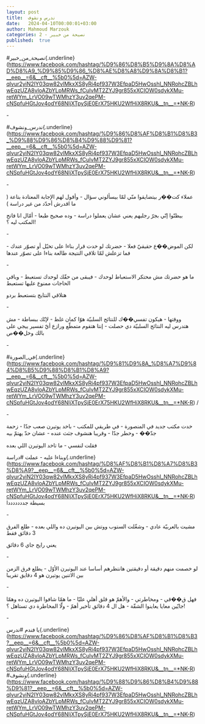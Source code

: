 ```yaml
---
layout: post
title:  ندرس ونشوف
date:   2024-04-10T00:00:01+03:00
author: Mahmoud Marzouk
categories: 2 - نصيحة من خبير
published:  true
---
```

\#نصيحة_من_خبير{.underline}(https://www.facebook.com/hashtag/%D9%86%D8%B5%D9%8A%D8%AD%D8%A9_%D9%85%D9%86_%D8%AE%D8%A8%D9%8A%D8%B1?__eep__=6&__cft__%5b0%5d=AZW-qlvur2yiN2IY03qw82vlMkxXS8yRi4pf937W3EfpaD5HwOsshI_NNRohcZBLhwEqzUZA8vloAZbYLpMRWs_fCuIvMT2ZYJ9gr855xXCIOW0sdykXMu-retWYm_LrVO09wTWMhzY3uv2qePM-cNSpfuHGtJov4odY68NIjXTpySjE0ErX75HKU2WfHiX8RKU&__tn__=*NK-R)

\-

\#ندرس_ونشوف{.underline}(https://www.facebook.com/hashtag/%D9%86%D8%AF%D8%B1%D8%B3_%D9%88%D9%86%D8%B4%D9%88%D9%81?__eep__=6&__cft__%5b0%5d=AZW-qlvur2yiN2IY03qw82vlMkxXS8yRi4pf937W3EfpaD5HwOsshI_NNRohcZBLhwEqzUZA8vloAZbYLpMRWs_fCuIvMT2ZYJ9gr855xXCIOW0sdykXMu-retWYm_LrVO09wTWMhzY3uv2qePM-cNSpfuHGtJov4odY68NIjXTpySjE0ErX75HKU2WfHiX8RKU&__tn__=*NK-R)

\-

عملاء كت��ر بيتضايقوا منّي لمّا بيسألوني سؤال - وأقول لهم الإجابة المعتادة
بتاعة ( ما اقدرش أحدّد من غير دراسة )

بيظنّوا إنّي بجرّ رجليهم يعني عشان يعملوا دراسة - وده صحيح طبعا - أمّال انا
فاتح المكتب ليه ؟!

\-

لكن الموض��ع حقيقيّ فعلا - حضرتك لو خدت قرار بناءا على تخيّل أو تصوّر
عندك - فما تزعلش لمّا تلاقي النتيجة طالعة بناءا على تصوّر
عندها

\-

ما هو حضرتك مش محتكر الاستعباط لوحدك - فيبقى من حقّك لوحدك تستعبط -
وباقي الحاجات ممنوع عليها تستعبط

هتلاقي النتايج بتستعبط بردو

\-

ووقتها - هيكون تفسي��ك للنتائج السلبيّة هوّا كمان غلط - لإنّك ببساطة - مش
هتدرس ليه النتائج السلبيّة دي حصلت - إنتا هتقوم متمطّع ورازع أيّ تفسير ييجي
على بالك وخل��ص

\-

\#في_الصورة{.underline}(https://www.facebook.com/hashtag/%D9%81%D9%8A_%D8%A7%D9%84%D8%B5%D9%88%D8%B1%D8%A9?__eep__=6&__cft__%5b0%5d=AZW-qlvur2yiN2IY03qw82vlMkxXS8yRi4pf937W3EfpaD5HwOsshI_NNRohcZBLhwEqzUZA8vloAZbYLpMRWs_fCuIvMT2ZYJ9gr855xXCIOW0sdykXMu-retWYm_LrVO09wTWMhzY3uv2qePM-cNSpfuHGtJov4odY68NIjXTpySjE0ErX75HKU2WfHiX8RKU&__tn__=*NK-R)
/

\-

خدت مكتب جديد في المنصورة - في طريقي للمكتب - باخد يوتيرن صعب جدّا -
زحمة جدّ�� - وخطر جدّا - وقريبا هنشوف جثث عنده - عشان حدّ يهتمّ
بيه

فقلت لنفسي - ما تاخد اليوتيرن اللي بعده

وبناءا عليه - عملت
\#دراسة{.underline}(https://www.facebook.com/hashtag/%D8%AF%D8%B1%D8%A7%D8%B3%D8%A9?__eep__=6&__cft__%5b0%5d=AZW-qlvur2yiN2IY03qw82vlMkxXS8yRi4pf937W3EfpaD5HwOsshI_NNRohcZBLhwEqzUZA8vloAZbYLpMRWs_fCuIvMT2ZYJ9gr855xXCIOW0sdykXMu-retWYm_LrVO09wTWMhzY3uv2qePM-cNSpfuHGtJov4odY68NIjXTpySjE0ErX75HKU2WfHiX8RKU&__tn__=*NK-R)
بسيطة جدددددددا

\-

مشيت بالعربيّة عادي - وشغّلت الستوب ووتش بين اليوتيرن ده واللي بعده - طلع
الفرق 3 دقائق فقط

يعني رايح جاي 6 دقائق

\-

لو خصمت منهم دقيقة أو دقيقتين هانتظرهم أساسا عند اليوتيرن الأوّل - يطلع
فرق الزمن بين الاتنين يوتيرن هو 4 دقايق تقريبا

\-

فهل ق��قي - ومخاطرتي - والأهمّ هو قلق أهلي عليّا - ما همّا شافوا اليوتيرن
ده وهمّا جايّين معايا يعاينوا الشقّة - هل ال 4 دقائق تأخير أهمّ - ولّا
المخاطرة دي تستاهل ؟!

\-

يا فندم
\#ندرس{.underline}(https://www.facebook.com/hashtag/%D9%86%D8%AF%D8%B1%D8%B3?__eep__=6&__cft__%5b0%5d=AZW-qlvur2yiN2IY03qw82vlMkxXS8yRi4pf937W3EfpaD5HwOsshI_NNRohcZBLhwEqzUZA8vloAZbYLpMRWs_fCuIvMT2ZYJ9gr855xXCIOW0sdykXMu-retWYm_LrVO09wTWMhzY3uv2qePM-cNSpfuHGtJov4odY68NIjXTpySjE0ErX75HKU2WfHiX8RKU&__tn__=*NK-R)
\#ونشوف{.underline}(https://www.facebook.com/hashtag/%D9%88%D9%86%D8%B4%D9%88%D9%81?__eep__=6&__cft__%5b0%5d=AZW-qlvur2yiN2IY03qw82vlMkxXS8yRi4pf937W3EfpaD5HwOsshI_NNRohcZBLhwEqzUZA8vloAZbYLpMRWs_fCuIvMT2ZYJ9gr855xXCIOW0sdykXMu-retWYm_LrVO09wTWMhzY3uv2qePM-cNSpfuHGtJov4odY68NIjXTpySjE0ErX75HKU2WfHiX8RKU&__tn__=*NK-R)
